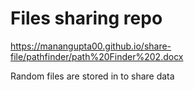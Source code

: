 # Files sharing repo
https://manangupta00.github.io/share-file/pathfinder/path%20Finder%202.docx

Random files are stored in to share data

